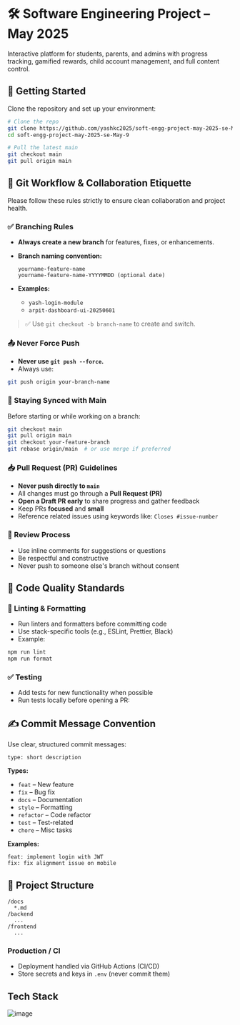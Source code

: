 # 🛠️ Software Engineering Project – May 2025

Interactive platform for students, parents, and admins with progress tracking, gamified rewards, child account management, and full content control.

## 🚀 Getting Started

Clone the repository and set up your environment:

```bash
# Clone the repo
git clone https://github.com/yashkc2025/soft-engg-project-may-2025-se-May-9.git
cd soft-engg-project-may-2025-se-May-9

# Pull the latest main
git checkout main
git pull origin main
```

## 🧭 Git Workflow & Collaboration Etiquette

Please follow these rules strictly to ensure clean collaboration and project health.

### ✅ Branching Rules

- **Always create a new branch** for features, fixes, or enhancements.

- **Branch naming convention:**

  ```
  yourname-feature-name
  yourname-feature-name-YYYYMMDD (optional date)
  ```

- **Examples:**

  - `yash-login-module`
  - `arpit-dashboard-ui-20250601`

> ✅ Use `git checkout -b branch-name` to create and switch.

### 📤 Never Force Push

- **Never use `git push --force`.**
- Always use:

```bash
git push origin your-branch-name
```

### 🔄 Staying Synced with Main

Before starting or while working on a branch:

```bash
git checkout main
git pull origin main
git checkout your-feature-branch
git rebase origin/main  # or use merge if preferred
```

### 📥 Pull Request (PR) Guidelines

- **Never push directly to `main`**
- All changes must go through a **Pull Request (PR)**
- **Open a Draft PR early** to share progress and gather feedback
- Keep PRs **focused** and **small**
- Reference related issues using keywords like:
  `Closes #issue-number`

### 💬 Review Process

- Use inline comments for suggestions or questions
- Be respectful and constructive
- Never push to someone else's branch without consent

## 🧪 Code Quality Standards

### 🧹 Linting & Formatting

- Run linters and formatters before committing code
- Use stack-specific tools (e.g., ESLint, Prettier, Black)
- Example:

```bash
npm run lint
npm run format
```

### ✅ Testing

- Add tests for new functionality when possible
- Run tests locally before opening a PR:

## ✍️ Commit Message Convention

Use clear, structured commit messages:

```
type: short description
```

**Types:**

- `feat` – New feature
- `fix` – Bug fix
- `docs` – Documentation
- `style` – Formatting
- `refactor` – Code refactor
- `test` – Test-related
- `chore` – Misc tasks

**Examples:**

```
feat: implement login with JWT
fix: fix alignment issue on mobile
```

## 📁 Project Structure

```plaintext
/docs
  *.md
/backend
  ...
/frontend
  ...
```

### Production / CI

- Deployment handled via GitHub Actions (CI/CD)
- Store secrets and keys in `.env` (never commit them)

## Tech Stack

![image](https://github.com/user-attachments/assets/c90b0112-56ef-4b81-9960-1c99ecbddca9)


